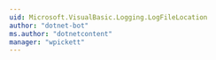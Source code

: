 ```yaml
---
uid: Microsoft.VisualBasic.Logging.LogFileLocation
author: "dotnet-bot"
ms.author: "dotnetcontent"
manager: "wpickett"
---
```

